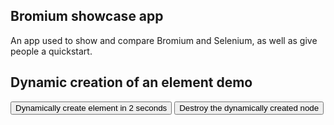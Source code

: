 ## Bromium showcase app

An app used to show and compare Bromium and Selenium, as well as give people a quickstart.


## Dynamic creation of an element demo

<button onclick="demoCreate()" id='create-dynamic'>Dynamically create element in 2 seconds</button>
<button onclick="destroyDynamic()" id="destroy-dynamic">Destroy the dynamically created node</button>

<script>
	function demoCreate() {
		setTimeout(
			function() { 
				var elemDiv = document.createElement('button');
				elemDiv.addEventListener('click', function() { this.innerHTML = 'I was clicked'});
				elemDiv.innerHTML = 'I was created 2 seconds after the button was clicked';
				elemDiv.id = 'late-creation';
				document.body.appendChild(elemDiv);
			}, 2000);
	}
	function destroyDynamic() {
		var elem = document.getElementById('late-creation');
		elem.parentNode.removeChild(elem);
	}
</script>
